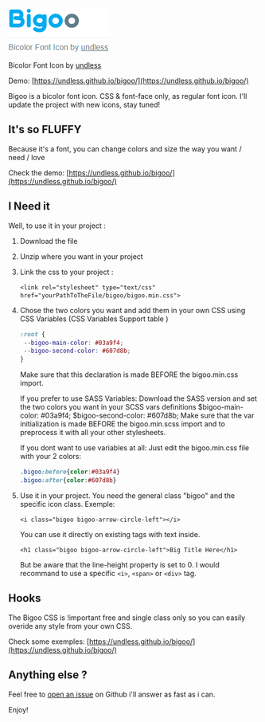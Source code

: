 ![GitHub Logo](/images/bigoo-logo.png)

Bicolor Font Icon by [undless](http://undless.fr)

Demo: [https://undless.github.io/bigoo/](https://undless.github.io/bigoo/)

Bigoo is a bicolor font icon. CSS & font-face only, as regular font icon.
I'll update the project with new icons, stay tuned!

## It's so FLUFFY

Because it's a font, you can change colors and size the way you want / need / love

Check the demo: [https://undless.github.io/bigoo/](https://undless.github.io/bigoo/)

## I Need it

Well, to use it in your project : 

1. Download the file
1. Unzip where you want in your project
1. Link the css to your project :
    ```
    <link rel="stylesheet" type="text/css" href="yourPathToTheFile/bigoo/bigoo.min.css">
    ```
1. Chose the two colors you want and add them in your own CSS using CSS Variables (CSS Variables Support table )
    ```css
    :root {
     --bigoo-main-color: #03a9f4;
     --bigoo-second-color: #607d8b;
    }
    ```
    Make sure that this declaration is made BEFORE the bigoo.min.css import.

    If you prefer to use SASS Variables:
    Download the SASS version and set the two colors you want in your SCSS vars definitions
    $bigoo-main-color: #03a9f4;
    $bigoo-second-color: #607d8b;
    Make sure that the var initialization is made BEFORE the bigoo.min.scss import and to preprocess it with all your other stylesheets.

    If you dont want to use variables at all:
    Just edit the bigoo.min.css file with your 2 colors:
    ```CSS
    .bigoo:before{color:#03a9f4}
    .bigoo:after{color:#607d8b}
    ```
1. Use it in your project. You need the general class "bigoo" and the specific icon class. Exemple:
    ```
    <i class="bigoo bigoo-arrow-circle-left"></i>
    ```
    You can use it directly on existing tags with text inside.
    ```
    <h1 class="bigoo bigoo-arrow-circle-left">Big Title Here</h1>
    ```
    But be aware that the line-height property is set to 0.
    I would recommand to use a specific ```<i>```, ```<span>``` or ```<div>``` tag.

## Hooks

The Bigoo CSS is !important free and single class only so you can easily overide any style from your own CSS.

Check some exemples: [https://undless.github.io/bigoo/](https://undless.github.io/bigoo/)

## Anything else ?

Feel free to [open an issue](https://github.com/undless/bigoo/issues) on Github i'll answer as fast as i can.



Enjoy!
